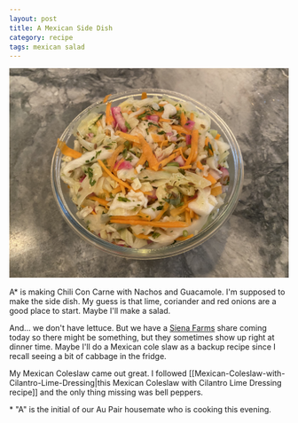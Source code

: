 ```yaml
---
layout: post
title: A Mexican Side Dish
category: recipe
tags: mexican salad
---
```

![Mexican Coleslaw](/images/mexican-coleslaw.jpeg)


A\* is making Chili Con Carne with Nachos and Guacamole. I'm supposed to make the side dish. My guess is that lime, coriander and red onions are a good place to start. Maybe I'll make a salad.

And... we don't have lettuce. But we have a [Siena Farms](https://sienafarms.com/csa/peak-season-farm-share-faq/) share coming today so there might be something, but they sometimes show up right at dinner time. Maybe I'll do a Mexican cole slaw as a backup recipe since I recall seeing a bit of cabbage in the fridge.

My Mexican Coleslaw came out great. I followed [[Mexican-Coleslaw-with-Cilantro-Lime-Dressing|this Mexican Coleslaw with Cilantro Lime Dressing recipe]] and the only thing missing was bell peppers.


\* "A" is the initial of our Au Pair housemate who is cooking this evening.